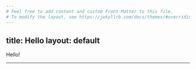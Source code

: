 ```yaml
---
# Feel free to add content and custom Front Matter to this file.
# To modify the layout, see https://jekyllrb.com/docs/themes/#overriding-theme-defaults
---
```

title: Hello
layout: default
---
 
Hello!

---
